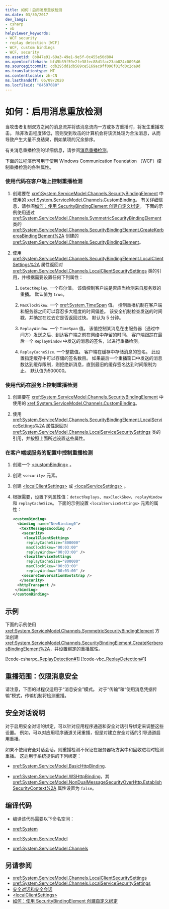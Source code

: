 ```yaml
---
title: 如何：启用消息重放检测
ms.date: 03/30/2017
dev_langs:
- csharp
- vb
helpviewer_keywords:
- WCF security
- replay detection [WCF]
- WCF, custom bindings
- WCF, security
ms.assetid: 8b847e91-69a3-49e1-9e5f-0c455e50d804
ms.openlocfilehash: bf45b39f59e2fe38fec88d1fac23ab824c009546
ms.sourcegitcommit: cdb295dd1db589ce5169ac9ff096f01fd0c2da9d
ms.translationtype: MT
ms.contentlocale: zh-CN
ms.lasthandoff: 06/09/2020
ms.locfileid: "84597080"
---
```

# <a name="how-to-enable-message-replay-detection"></a>如何：启用消息重放检测
当攻击者复制双方之间的消息流并将该消息流向一方或多方重播时，将发生重播攻击。 除非攻击程度降低，否则受到攻击的计算机会将该流处理为合法消息，从而导致产生大量不良结果，例如某项的冗余排序。  
  
 有关消息重播检测的详细信息，请参阅[消息重播检测](https://docs.microsoft.com/previous-versions/msp-n-p/ff649371(v=pandp.10))。  
  
 下面的过程演示可用于使用 Windows Communication Foundation （WCF）控制重播检测的各种属性。  
  
### <a name="to-control-replay-detection-on-the-client-using-code"></a>使用代码在客户端上控制重播检测  
  
1. 创建要在 <xref:System.ServiceModel.Channels.SecurityBindingElement> 中使用的 <xref:System.ServiceModel.Channels.CustomBinding>。 有关详细信息，请参阅[如何：使用 SecurityBindingElement 创建自定义绑定](how-to-create-a-custom-binding-using-the-securitybindingelement.md)。 下面的示例使用通过 <xref:System.ServiceModel.Channels.SymmetricSecurityBindingElement> 类的 <xref:System.ServiceModel.Channels.SecurityBindingElement.CreateKerberosBindingElement%2A> 创建的 <xref:System.ServiceModel.Channels.SecurityBindingElement>。  
  
2. 使用 <xref:System.ServiceModel.Channels.SecurityBindingElement.LocalClientSettings%2A> 属性返回对 <xref:System.ServiceModel.Channels.LocalClientSecuritySettings> 类的引用，并根据需要设置任何下列属性：  
  
    1. `DetectReplay`. 一个布尔值。 该值控制客户端是否应当检测来自服务器的重播。 默认值为 `true`。  
  
    2. `MaxClockSkew`. 一个 <xref:System.TimeSpan> 值。 控制重播机制在客户端和服务器之间可以容忍多大程度的时间偏差。 该安全机制检查发送的时间戳，并确定在过去它是否返回过快。 默认为 5 分钟。  
  
    3. `ReplayWindow`. 一个 `TimeSpan` 值。 该值控制某消息在由服务器（通过中间方）发送之后、到达客户端之前在网络中存留的时间。 客户端跟踪在最后一个 `ReplayWindow` 中发送的消息的签名，以进行重播检测。  
  
    4. `ReplayCacheSize`. 一个整数值。 客户端在缓存中存储消息的签名。 此设置指定缓存中可以存储的签名数目。 如果最后一个重播窗口中发送的消息数达到缓存限制，则拒绝新消息，直到最旧的缓存签名达到时间限制为止。 默认值为500000。  
  
### <a name="to-control-replay-detection-on-the-service-using-code"></a>使用代码在服务上控制重播检测  
  
1. 创建要在 <xref:System.ServiceModel.Channels.SecurityBindingElement> 中使用的 <xref:System.ServiceModel.Channels.CustomBinding>。  
  
2. 使用 <xref:System.ServiceModel.Channels.SecurityBindingElement.LocalServiceSettings%2A> 属性返回对 <xref:System.ServiceModel.Channels.LocalServiceSecuritySettings> 类的引用，并按照上面所述设置这些属性。  
  
### <a name="to-control-replay-detection-in-configuration-for-the-client-or-service"></a>在客户端或服务的配置中控制重播检测  
  
1. 创建一个 [\<customBinding>](../../configure-apps/file-schema/wcf/custombinding.md) 。  
  
2. 创建 `<security>` 元素。  
  
3. 创建 [\<localClientSettings>](../../configure-apps/file-schema/wcf/localclientsettings-element.md) 或 [\<localServiceSettings>](../../configure-apps/file-schema/wcf/localservicesettings-element.md) 。  
  
4. 根据需要，设置下列属性值：`detectReplays`、`maxClockSkew`、`replayWindow` 和 `replayCacheSize`。 下面的示例设置 `<localServiceSettings>` 元素的属性：  
  
    ```xml  
    <customBinding>  
      <binding name="NewBinding0">  
       <textMessageEncoding />  
        <security>  
         <localClientSettings
          replayCacheSize="800000"
          maxClockSkew="00:03:00"  
          replayWindow="00:03:00" />  
         <localServiceSettings
          replayCacheSize="800000"
          maxClockSkew="00:03:00"  
          replayWindow="00:03:00" />  
        <secureConversationBootstrap />  
       </security>  
      <httpTransport />  
     </binding>  
    </customBinding>  
    ```  
  
## <a name="example"></a>示例  
 下面的示例使用 <xref:System.ServiceModel.Channels.SymmetricSecurityBindingElement> 方法创建 <xref:System.ServiceModel.Channels.SecurityBindingElement.CreateKerberosBindingElement%2A>，并设置绑定的重播属性。  
  
 [!code-csharp[c_ReplayDetection#1](../../../../samples/snippets/csharp/VS_Snippets_CFX/c_replaydetection/cs/source.cs#1)]
 [!code-vb[c_ReplayDetection#1](../../../../samples/snippets/visualbasic/VS_Snippets_CFX/c_replaydetection/vb/source.vb#1)]  
  
## <a name="scope-of-replay-message-security-only"></a>重播范围：仅限消息安全  
 请注意，下面的过程仅适用于“消息安全”模式。 对于“传输”和“使用消息凭据传输”模式，传输机制将检测重播。  
  
## <a name="secure-conversation-notes"></a>安全对话说明  
 对于启用安全对话的绑定，可以针对应用程序通道和安全对话引导绑定来调整这些设置。 例如，可以对应用程序通道关闭重播，但是对建立安全对话的引导通道启用重播。  
  
 如果不使用安全对话会话，则重播检测不保证在服务器场方案中和回收进程时检测重播。 这适用于系统提供的下列绑定：  
  
- <xref:System.ServiceModel.BasicHttpBinding>.  
  
- <xref:System.ServiceModel.WSHttpBinding>，其 <xref:System.ServiceModel.NonDualMessageSecurityOverHttp.EstablishSecurityContext%2A> 属性设置为 `false`。  
  
## <a name="compiling-the-code"></a>编译代码  
  
- 编译该代码需要以下命名空间：  
  
- <xref:System>  
  
- <xref:System.ServiceModel>  
  
- <xref:System.ServiceModel.Channels>  
  
## <a name="see-also"></a>另请参阅

- <xref:System.ServiceModel.Channels.LocalClientSecuritySettings>
- <xref:System.ServiceModel.Channels.LocalServiceSecuritySettings>
- [安全对话和安全会话](secure-conversations-and-secure-sessions.md)
- [\<localClientSettings>](../../configure-apps/file-schema/wcf/localclientsettings-element.md)
- [如何：使用 SecurityBindingElement 创建自定义绑定](how-to-create-a-custom-binding-using-the-securitybindingelement.md)
